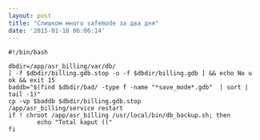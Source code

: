 ```yaml
---
layout: post
title: "Слишком много safemode за два дня"
date: '2015-01-18 06:06:14'
---
```


    #!/bin/bash

    dbdir=/app/asr_billing/var/db/
    [ -f $dbdir/billing.gdb.stop -o -f $dbdir/billing.gdb ] && echo No u ok && exit 15
    baddb="$(find $dbdir/bad/ -type f -name "*save_mode*.gdb"  | sort | tail -1)"
    cp -vp $baddb $dbdir/billing.gdb.stop
    /app/asr_billing/service restart
    if ! chroot /app/asr_billing /usr/local/bin/db_backup.sh; then
            echo "Total kaput (("
    fi 